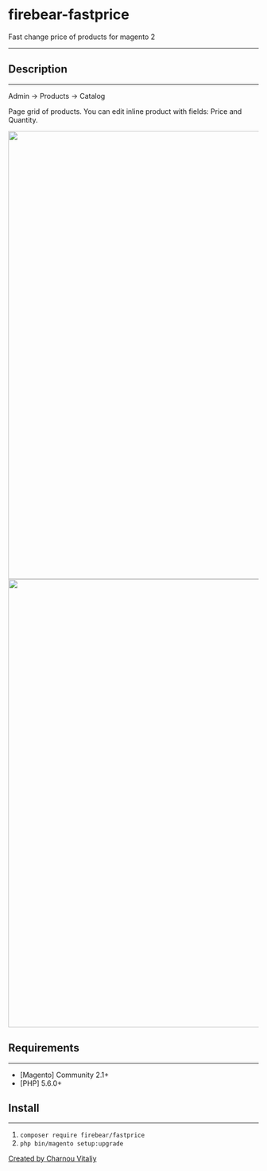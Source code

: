 # firebear-fastprice
Fast change price of products for magento 2

---
Description
---------
---
Admin -> Products -> Catalog

Page grid of products. You can edit inline product with fields: Price and Quantity.

<img src="https://i.imgur.com/xn7h6TS.jpg" width="900" />
<br/>
<img src="https://i.imgur.com/oS6izar.jpg" width="900" />

Requirements
----------
---
 - [Magento] Community 2.1+
 - [PHP] 5.6.0+

Install
----------
---

1. ```composer require firebear/fastprice```
2. ```php bin/magento setup:upgrade```



<a href="https://github.com/graffov87">Created by Charnou Vitaliy</a>
